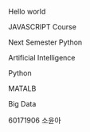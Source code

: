 Hello world

JAVASCRIPT Course

Next Semester Python

Artificial Intelligence

Python

MATALB

Big Data

60171906 소윤아
